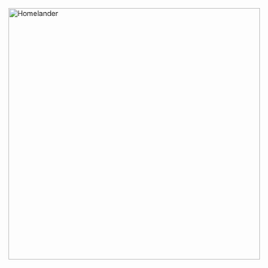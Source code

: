 <img src="![Homelanderintrusivethoughts](https://github.com/Badbiiiiitch/Badbiiiiitch/assets/143586898/62460346-804f-456e-a201-6f87f7b4ee6a)
" alt="Homelander" width="500"/>
